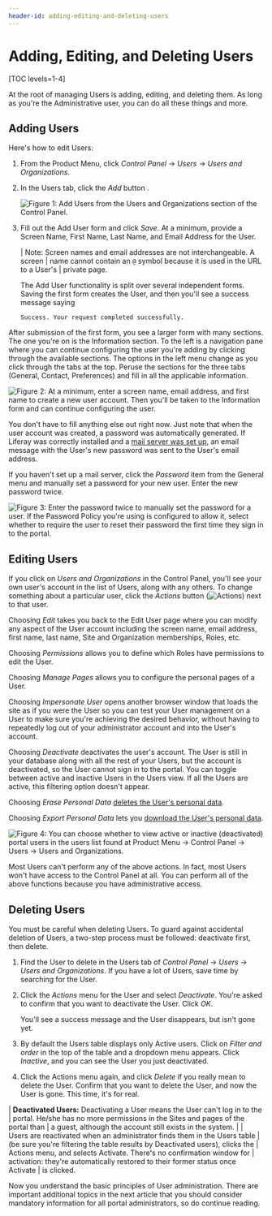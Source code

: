 ```yaml
---
header-id: adding-editing-and-deleting-users
---
```


# Adding, Editing, and Deleting Users

[TOC levels=1-4]

At the root of managing Users is adding, editing, and deleting them. As long as
you're the Administrative user, you can do all these things and more. 

## Adding Users

Here's how to edit Users: 

1.  From the Product Menu, click *Control Panel* &rarr; *Users* &rarr; *Users
and Organizations*. 

2.  In the Users tab, click the *Add* button <!-- ([Add](../../images/icon-add.png)-->.

    ![Figure 1: Add Users from the Users and Organizations section of the Control Panel.](../../../images/usrmgmt-add-user.png)

3.  Fill out the Add User form and click *Save*. At a minimum, provide a Screen
    Name, First Name, Last Name, and Email Address for the User.

    | Note: Screen names and email addresses are not interchangeable. A screen
    | name cannot contain an `@` symbol because it is used in the URL to a User's
    | private page.

    The Add User functionality is split over several independent forms. Saving
    the first form creates the User, and then you'll see a success message
    saying

        Success. Your request completed successfully. 

After submission of the first form, you see a larger form with many sections.
The one you're on is the Information section. To the left is a navigation
pane where you can continue configuring the user you're adding by clicking
through the available sections. The options in the left menu change as you
click through the tabs at the top. Peruse the sections for the three tabs
(General, Contact, Preferences) and fill in all the applicable information.

![Figure 2: At a minimum, enter a screen name, email address, and first name to create a new user account. Then you'll be taken to the Information form and can continue configuring the user.](../../../images/add-user-forms-menu.png)

You don't have to fill anything else out right now. Just note that when the user
account was created, a password was automatically generated. If Liferay was
correctly installed and a 
[mail server was set up](/docs/7-2/user/-/knowledge_base/u/server-administration), 
an email message with the User's new password was sent to the User's email
address.

If you haven't set up a mail server, click the *Password* item from the General
menu and manually set a password for your new user. Enter the new password
twice.

![Figure 3: Enter the password twice to manually set the password for a user. If the Password Policy you're using is configured to allow it, select whether to require the user to reset their password the first time they sign in to the portal.](../../../images/usrmgmt-require-password-reset.png)

## Editing Users

If you click on *Users and Organizations* in the Control Panel, you'll see your
own user's account in the list of Users, along with any others. To change
something about a particular user, click the *Actions* button
(![Actions](../../../images/icon-actions.png)) next to that user.

Choosing *Edit* takes you back to the Edit User page where you can modify any
aspect of the User account including the screen name, email address, first name,
last name, Site and Organization memberships, Roles, etc.

Choosing *Permissions* allows you to define which Roles have permissions to edit
the User.

Choosing *Manage Pages* allows you to configure the personal pages of a User.

Choosing *Impersonate User* opens another browser window that loads the site as
if you were the User so you can test your User management on a User to make
sure you're achieving the desired behavior, without having to repeatedly log
out of your administrator account and into the User's account.

Choosing *Deactivate* deactivates the user's account. The User is still in
your database along with all the rest of your Users, but the account is
deactivated, so the User cannot sign in to the portal. You can toggle between
active and inactive Users in the Users view. If all the Users are active, this
filtering option doesn't appear.

Choosing *Erase Personal Data* 
[deletes the User's personal data](/docs/7-2/user/-/knowledge_base/u/managing-user-data). 

Choosing *Export Personal Data* lets you 
[download the User's personal data](/docs-7-2/user/-/knowledge_base/u/exporting-user-data).

![Figure 4: You can choose whether to view active or inactive (deactivated) portal users in the users list found at *Product Menu* &rarr; *Control Panel* &rarr; *Users* &rarr; *Users and Organizations*.](../../../images/usrmgmt-active.png)

Most Users can't perform any of the above actions. In fact, most Users won't
have access to the Control Panel at all. You can perform all of the above
functions because you have administrative access.

## Deleting Users

You must be careful when deleting Users. To guard against accidental deletion
of Users, a two-step process must be followed: deactivate first, then delete.

1.  Find the User to delete in the Users tab of *Control Panel* &rarr; *Users*
    &rarr; *Users and Organizations*. If you have a lot of Users, save time by
    searching for the User.

2.  Click the *Actions* menu for the User and select *Deactivate*. You're asked to
    confirm that you want to deactivate the User. Click *OK*. 

    You'll see a success message and the User disappears, but isn't gone yet.

3.  By default the Users table displays only Active users. Click on *Filter and
    order* in the top of the table and a dropdown menu appears. Click
    *Inactive*, and you can see the User you just deactivated. 

4.  Click the Actions menu again, and click *Delete* if you really mean to
    delete the User. Confirm that you want to delete the User, and now the User
    is gone. This time, it's for real.

| **Deactivated Users:** Deactivating a User means the User can't log in to the
| portal. He/she has no more permissions in the Sites and pages of the portal than
| a guest, although the account still exists in the system.
| 
| Users are reactivated when an administrator finds them in the Users table
| (be sure you're filtering the table results by Deactivated users), clicks the
| Actions menu, and selects Activate. There's no confirmation window for
| activation: they're automatically restored to their former status once Activate
| is clicked.

Now you understand the basic principles of User administration. There are
important additional topics in the next article that you should consider
mandatory information for all portal administrators, so do continue reading.
